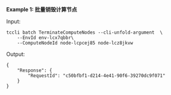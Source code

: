 **Example 1: 批量销毁计算节点**



Input: 

```
tccli batch TerminateComputeNodes --cli-unfold-argument  \
    --EnvId env-lcx7qbbr\
    --ComputeNodeId node-lcpcej85 node-lcz8jkvw
```

Output: 
```
{
    "Response": {
        "RequestId": "c50bfbf1-d214-4e41-90f6-39270dc9f071"
    }
}
```

